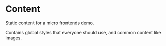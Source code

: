 # Content

Static content for a micro frontends demo.

Contains global styles that everyone should use, and common content like images.
